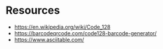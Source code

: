 # Resources
- https://en.wikipedia.org/wiki/Code_128
- https://barcodeqrcode.com/code128-barcode-generator/
- https://www.asciitable.com/
